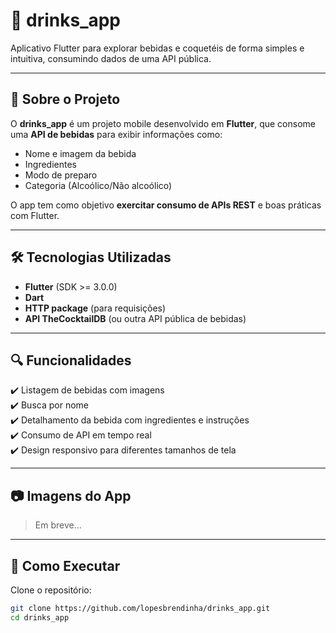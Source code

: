 # 🍹 drinks_app

Aplicativo Flutter para explorar bebidas e coquetéis de forma simples e intuitiva, consumindo dados de uma API pública.

---

## 📱 Sobre o Projeto

O **drinks_app** é um projeto mobile desenvolvido em **Flutter**, que consome uma **API de bebidas** para exibir informações como:

- Nome e imagem da bebida  
- Ingredientes  
- Modo de preparo  
- Categoria (Alcoólico/Não alcoólico)

O app tem como objetivo **exercitar consumo de APIs REST** e boas práticas com Flutter.

---

## 🛠 Tecnologias Utilizadas

- **Flutter** (SDK >= 3.0.0)  
- **Dart**  
- **HTTP package** (para requisições)  
- **API TheCocktailDB** (ou outra API pública de bebidas)

---

## 🔍 Funcionalidades

✔️ Listagem de bebidas com imagens  
✔️ Busca por nome  
✔️ Detalhamento da bebida com ingredientes e instruções  
✔️ Consumo de API em tempo real  
✔️ Design responsivo para diferentes tamanhos de tela

---

## 📷 Imagens do App

> Em breve...

<!-- Substitua pelas suas imagens -->
<!-- ![Home Screen](screenshots/home.png) -->
<!-- ![Detalhes da Bebida](screenshots/detail.png) -->

---

## 🚀 Como Executar

Clone o repositório:

```bash
git clone https://github.com/lopesbrendinha/drinks_app.git
cd drinks_app
